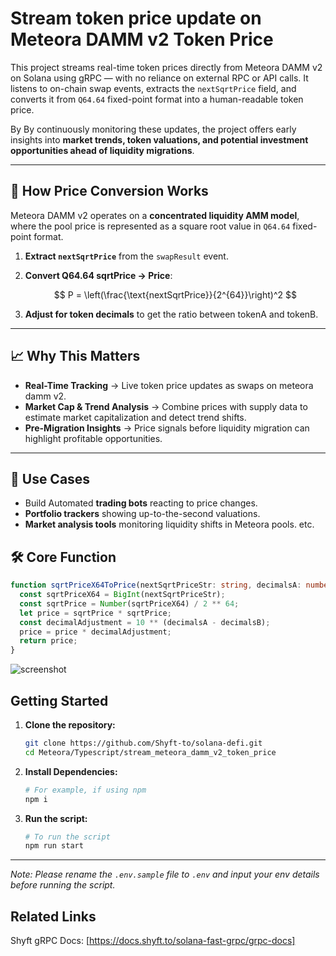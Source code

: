 <a id="readme-top"></a>

# Stream token price update on Meteora DAMM v2 Token Price

This project streams real-time token prices directly from Meteora DAMM v2 on Solana using gRPC — with no reliance on external RPC or API calls.
It listens to on-chain swap events, extracts the `nextSqrtPrice` field, and converts it from `Q64.64` fixed-point format into a human-readable token price.

By By continuously monitoring these updates, the project offers early insights into **market trends, token valuations, and potential investment opportunities ahead of liquidity migrations**.

---

## 🔎 How Price Conversion Works

Meteora DAMM v2 operates on a **concentrated liquidity AMM model**, where the pool price is represented as a square root value in `Q64.64` fixed-point format.

1. **Extract `nextSqrtPrice`** from the `swapResult` event.
2. **Convert Q64.64 sqrtPrice → Price**:

   $$
   P = \left(\frac{\text{nextSqrtPrice}}{2^{64}}\right)^2
   $$
3. **Adjust for token decimals** to get the ratio between tokenA and tokenB.

---

## 📈 Why This Matters

* **Real-Time Tracking** → Live token price updates as swaps on meteora damm v2.
* **Market Cap & Trend Analysis** → Combine prices with supply data to estimate market capitalization and detect trend shifts.
* **Pre-Migration Insights** → Price signals before liquidity migration can highlight profitable opportunities.

---

## 🚀 Use Cases

* Build Automated **trading bots** reacting to price changes.
* **Portfolio trackers** showing up-to-the-second valuations.
* **Market analysis tools** monitoring liquidity shifts in Meteora pools. etc.

## 🛠️ Core Function

```ts
function sqrtPriceX64ToPrice(nextSqrtPriceStr: string, decimalsA: number, decimalsB: number) {
  const sqrtPriceX64 = BigInt(nextSqrtPriceStr);
  const sqrtPrice = Number(sqrtPriceX64) / 2 ** 64;
  let price = sqrtPrice * sqrtPrice;
  const decimalAdjustment = 10 ** (decimalsA - decimalsB);
  price = price * decimalAdjustment;
  return price;
}

```

![screenshot](assets/meteora-damm.png?raw=true "Screenshot")

## Getting Started

1. **Clone the repository:**
   ```bash
   git clone https://github.com/Shyft-to/solana-defi.git
   cd Meteora/Typescript/stream_meteora_damm_v2_token_price
   ```

2. **Install Dependencies:**

    ```bash
    # For example, if using npm
    npm i
    ```

3. **Run the script:**

    ```bash
    # To run the script
    npm run start
    ```

---
*Note: Please rename the `.env.sample` file to `.env` and input your env details before running the script.*

## Related Links

Shyft gRPC Docs: [https://docs.shyft.to/solana-fast-grpc/grpc-docs]

